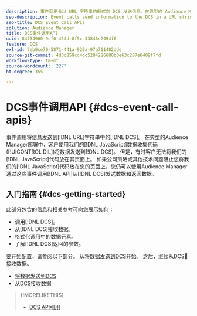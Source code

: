```yaml
---
description: 事件调用会以 URL 字符串的形式向 DCS 发送信息。在典型的 Audience Manager 部署中，客户使用我们的 JavaScript 数据收集代码 (DIL) 将数据发送到 DCS。但有时，客户无法将我们的 JavaScript 代码放在其页面上。如果公司策略或其他技术问题阻止您将我们的 JavaScript 代码放在您的页面上，您仍可以使用 Audience Manager 通过这些事件调用 API 从 DCS 发送数据和返回数据。
seo-description: Event calls send information to the DCS in a URL string. In a typical Audience Manager deployment, customers use our JavaScript data collection code (DIL) to send data to the DCS. However, sometimes customers cannot put our JavaScript code on their pages. If company policies or other technical issues prevent you from placing our JavaScript code on your pages, you can still work with Audience Manager to send and return data from DCS with these event call APIs.
seo-title: DCS Event Call APIs
solution: Audience Manager
title: DCS事件调用API
uuid: 84754960-9ef0-454d-8f5c-33846e2494f6
feature: DCS
exl-id: 7eb0ce70-5871-441a-920a-97a711482dde
source-git-commit: 4d3c859cc4dc5294286680b0e63c287e0409f7fd
workflow-type: tm+mt
source-wordcount: '227'
ht-degree: 35%

---
```


# DCS事件调用API {#dcs-event-call-apis}

事件调用将信息发送到[!DNL URL]字符串中的[!DNL DCS]。 在典型的Audience Manager部署中，客户使用我们的[!DNL JavaScript]数据收集代码([!UICONTROL DIL])将数据发送到[!DNL DCS]。 但是，有时客户无法将我们的[!DNL JavaScript]代码放在其页面上。 如果公司策略或其他技术问题阻止您将我们的[!DNL JavaScript]代码放在您的页面上，您仍可以使用Audience Manager通过这些事件调用[!DNL API]从[!DNL DCS]发送数据和返回数据。

## 入门指南 {#dcs-getting-started}

此部分包含的信息和相关参考可向您展示如何：

* 调用[!DNL DCS]。
* 从[!DNL DCS]接收数据。
* 格式化调用中的数据元素。
* 了解[!DNL DCS]返回的参数。

要开始配置，请参阅以下部分。 从[将数据发送到DCS](../../../api/dcs-intro/dcs-event-calls/dcs-url-send.md)开始。 之后，继续从DCS[&#128279;](../../../api/dcs-intro/dcs-event-calls/dcs-url-receive.md)接收数据。

* [将数据发送到DCS](dcs-url-send.md)
* [从DCS接收数据](dcs-url-receive.md)

>[!MORELIKETHIS]
>
>* [DCS API引用](../../../api/dcs-intro/dcs-api-reference/dcs-api-methods.md)
